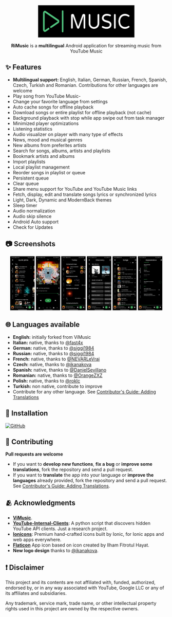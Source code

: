 <div align="center">
  <img src="./app_logo.png" width="300" height="100" />    
  <p><b>RiMusic</b> is a <b>multilingual</b> Android application for streaming music from YouTube Music</p>
</div>

## ✨ Features
- **Multilingual support:** English, Italian, German, Russian, French, Spanish, Czech, Turkish and Romanian. Contributions for other languages are welcome
- Play song from YouTube Music- 
- Change your favorite language from settings
- Auto cache songs for offline playback
- Download songs or entire playlist for offline playback (not cache) 
- Background playback with stop while app swipe out from task manager
- Minimized player optimizations
- Listening statistics
- Audio visualizer on player with many type of effects
- News, mood and musical genres
- New albums from preferites artists
- Search for songs, albums, artists and playlists
- Bookmark artists and albums
- Import playlists
- Local playlist management
- Reorder songs in playlist or queue
- Persistent queue
- Clear queue
- Share menu support for YouTube and YouTube Music links
- Fetch, display, edit and translate songs lyrics or synchronized lyrics
- Light, Dark, Dynamic and ModernBack themes
- Sleep timer
- Audio normalization
- Audio skip silence
- Android Auto support
- Check for Updates

## 📷 Screenshots
<div align="center">
  <img src="./fastlane/metadata/android/en-US/images/phoneScreenshots/1.jpg" width="15%" />
  <img src="./fastlane/metadata/android/en-US/images/phoneScreenshots/2.jpg" width="15%" />
  <img src="./fastlane/metadata/android/en-US/images/phoneScreenshots/3.jpg" width="15%" />
  <img src="./fastlane/metadata/android/en-US/images/phoneScreenshots/4.jpg" width="15%" />
  <img src="./fastlane/metadata/android/en-US/images/phoneScreenshots/5.jpg" width="15%" />
  <img src="./fastlane/metadata/android/en-US/images/phoneScreenshots/6.jpg" width="15%" />
</div>

## 🌐 Languages available
- **English:** initially forked from ViMusic
- **Italian:** native, thanks to [@fast4x](https://github.com/fast4x)
- **German:** native, thanks to [@siggi1984](https://github.com/siggi1984)
- **Russian:** native, thanks to [@siggi1984](https://github.com/siggi1984)
- **French:** native, thanks to [@NEVARLeVrai](https://github.com/NEVARLeVrai)
- **Czech:** native, thanks to [@ikanakova](https://github.com/ikanakova)
- **Spanish:** native, thanks to [@DanielSevillano](https://github.com/DanielSevillano)
- **Romanian:** native, thanks to [@OrangeZXZ](https://github.com/OrangeZxZ)
- **Polish:** native, thanks to [@roklc](https://github.com/roklc)
- **Turkish:** non native, contribute to improve
- Contribute for any other language. See [Contributor's Guide: Adding Translations](https://github.com/fast4x/RiMusic/wiki/Contributor's-Guide:-Adding-Translations)

## 📲 Installation
[<img src="https://raw.githubusercontent.com/NeoApplications/Neo-Backup/034b226cea5c1b30eb4f6a6f313e4dadcbb0ece4/badge_github.png" alt="GitHub" height="80">](https://github.com/fast4x/RiMusic/releases/latest)

## 🤝 Contributing
**Pull requests are welcome**
- If you want to **develop new functions**, **fix a bug** or **improve some translations**, fork the repository and send a pull request.
- If you want to **translate** the app into your language or **improve the languages** already provided, fork the repository and send a pull request. See [Contributor's Guide: Adding Translations](https://github.com/fast4x/RiMusic/wiki/Contributor's-Guide:-Adding-Translations).

## 🫂 Acknowledgments
- [**ViMusic**](https://github.com/vfsfitvnm/ViMusic).
- [**YouTube-Internal-Clients**](https://github.com/zerodytrash/YouTube-Internal-Clients): A python script that discovers hidden YouTube API clients. Just a research project.
- [**Ionicons**](https://github.com/ionic-team/ionicons): Premium hand-crafted icons built by Ionic, for Ionic apps and web apps everywhere.
- [**Flaticon**](https://www.flaticon.com/authors/ilham-fitrotul-hayat) App icon based on icon created by Ilham Fitrotul Hayat.
- **New logo design** thanks to [@ikanakova](https://github.com/ikanakova).

## ❗ Disclaimer
This project and its contents are not affiliated with, funded, authorized, endorsed by, or in any way associated with YouTube, Google LLC or any of its affiliates and subsidiaries.

Any trademark, service mark, trade name, or other intellectual property rights used in this project are owned by the respective owners.